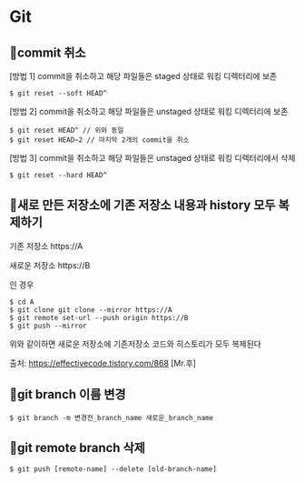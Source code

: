 # Git

## 📌commit 취소

[방법 1] commit을 취소하고 해당 파일들은 staged 상태로 워킹 디렉터리에 보존   
```
$ git reset --soft HEAD^
```

[방법 2] commit을 취소하고 해당 파일들은 unstaged 상태로 워킹 디렉터리에 보존
```$ git reset --mixed HEAD^ // 기본 옵션
$ git reset HEAD^ // 위와 동일
$ git reset HEAD~2 // 마지막 2개의 commit을 취소 
```


[방법 3] commit을 취소하고 해당 파일들은 unstaged 상태로 워킹 디렉터리에서 삭제   
```
$ git reset --hard HEAD^
```

## 📌새로 만든 저장소에 기존 저장소 내용과 history 모두 복제하기

기존 저장소 https://A

새로운 저장소 https://B

인 경우 

    $ cd A
    $ git clone git clone --mirror https://A
    $ git remote set-url --push origin https://B
    $ git push --mirror 

위와 같이하면 새로운 저장소에 기존저장소 코드와 히스토리가 모두 복제된다 

출처: https://effectivecode.tistory.com/868 [Mr.후]  


## 📌git branch 이름 변경  
```
$ git branch -m 변경전_branch_name 새로운_branch_name
```  

## 📌git remote branch 삭제  
```
$ git push [remote-name] --delete [old-branch-name]
```
